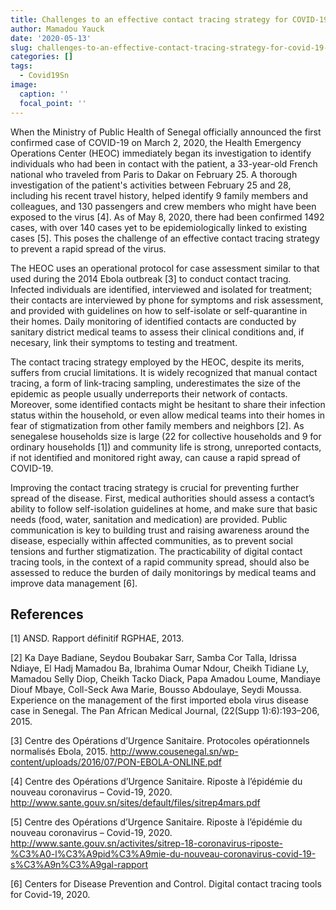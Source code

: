 ```yaml
---
title: Challenges to an effective contact tracing strategy for COVID-19 in Senegal
author: Mamadou Yauck
date: '2020-05-13'
slug: challenges-to-an-effective-contact-tracing-strategy-for-covid-19-in-senegal
categories: []
tags:
  - Covid19Sn
image:
  caption: ''
  focal_point: ''
---
```


When the Ministry of Public Health of Senegal officially announced the first confirmed case
of COVID-19 on March 2, 2020, the Health Emergency Operations Center (HEOC) immediately
began its investigation to identify individuals who had been in contact with the patient, a 33-year-old French national who traveled from Paris to Dakar on February 25. A thorough investigation of the patient's activities between February 25 and 28, including his recent travel history, helped identify 9 family members and colleagues, and 130 passengers and crew members who might have been exposed to the virus [4]. As of May 8, 2020, there had been confirmed 1492 cases, with over 140 cases yet to be epidemiologically linked to existing cases [5]. This poses the challenge of an effective contact tracing strategy to prevent a rapid spread of the virus. 


The HEOC uses an operational protocol for case assessment similar to that used during the 2014 Ebola outbreak [3] to conduct contact tracing. Infected individuals are identified, interviewed and isolated for treatment; their contacts are interviewed by phone for symptoms and risk assessment, and provided with guidelines on how to self-isolate or self-quarantine in their homes. Daily monitoring of identified contacts are conducted by sanitary district medical teams to assess their clinical conditions and, if necesary, link their symptoms to testing and treatment.


The contact tracing strategy employed by the HEOC, despite its merits, suffers from crucial
limitations. It is widely recognized that manual contact tracing, a form of link-tracing sampling, underestimates the size of the epidemic as people usually underreports their network of contacts. Moreover, some identified contacts might be hesitant to share their infection status within the household, or even allow medical teams into their homes in fear of stigmatization from other family members and neighbors [2]. As senegalese households size is large (22 for collective households and 9 for ordinary households [1]) and community life is strong, unreported contacts, if not identified and monitored right away, can cause a rapid spread of COVID-19.


Improving the contact tracing strategy is crucial for preventing further spread of the disease. First, medical authorities should assess a contact’s ability to follow self-isolation guidelines at home, and make sure that basic needs (food, water, sanitation and medication) are provided. Public communication is key to building trust and raising awareness around the disease, especially within affected communities, as to prevent social tensions and further stigmatization. The practicability of digital contact tracing tools, in the context of a rapid community spread, should also be assessed to reduce the burden of daily monitorings by medical teams and improve data management [6].


## References

[1] ANSD. Rapport définitif RGPHAE, 2013.

[2] Ka Daye Badiane, Seydou Boubakar Sarr, Samba Cor Talla, Idrissa Ndiaye, El Hadj Mamadou
Ba, Ibrahima Oumar Ndour, Cheikh Tidiane Ly, Mamadou Selly Diop, Cheikh Tacko Diack,
Papa Amadou Loume, Mandiaye Diouf Mbaye, Coll-Seck Awa Marie, Bousso Abdoulaye,
Seydi Moussa. Experience on the management of the first imported ebola virus disease case
in Senegal. The Pan African Medical Journal, (22(Supp 1):6):193–206, 2015.

[3] Centre des Opérations d’Urgence Sanitaire. Protocoles opérationnels normalisés Ebola, 2015. http://www.cousenegal.sn/wp-content/uploads/2016/07/PON-EBOLA-ONLINE.pdf

[4] Centre des Opérations d’Urgence Sanitaire. Riposte à l’épidémie du nouveau coronavirus – Covid-19, 2020. http://www.sante.gouv.sn/sites/default/files/sitrep4mars.pdf

[5] Centre des Opérations d’Urgence Sanitaire. Riposte à l’épidémie du nouveau coronavirus – Covid-19, 2020. http://www.sante.gouv.sn/activites/sitrep-18-coronavirus-riposte-%C3%A0-l%C3%A9pid%C3%A9mie-du-nouveau-coronavirus-covid-19-s%C3%A9n%C3%A9gal-rapport

[6] Centers for Disease Prevention and Control. Digital contact tracing tools for Covid-19, 2020.